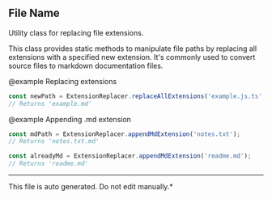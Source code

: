 ## File Name

 Utility class for replacing file extensions.

 This class provides static methods to manipulate file paths by replacing
 all extensions with a specified new extension. It's commonly used to
 convert source files to markdown documentation files.

 @example Replacing extensions
 ```typescript
 const newPath = ExtensionReplacer.replaceAllExtensions('example.js.ts', 'md');
 // Returns 'example.md'
 ```

 @example Appending .md extension
 ```typescript
 const mdPath = ExtensionReplacer.appendMdExtension('notes.txt');
 // Returns 'notes.txt.md'

 const alreadyMd = ExtensionReplacer.appendMdExtension('readme.md');
 // Returns 'readme.md'
 ```



---

This file is auto generated. Do not edit manually.*
